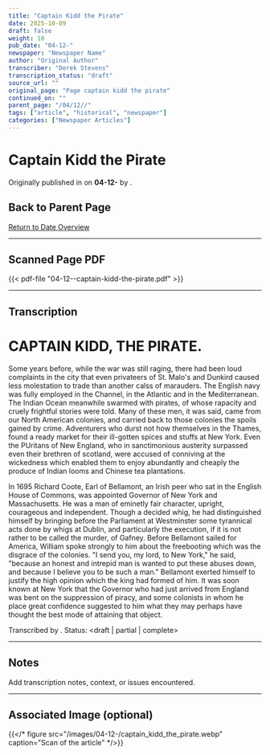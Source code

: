 ```yaml
---
title: "Captain Kidd the Pirate"
date: 2025-10-09
draft: false
weight: 10
pub_date: "04-12-"
newspaper: "Newspaper Name"
author: "Original Author"
transcriber: "Derek Stevens"
transcription_status: "draft"
source_url: ""
original_page: "Page captain kidd the pirate"
continued_on: ""
parent_page: "/04/12//"
tags: ["article", "historical", "newspaper"]
categories: ["Newspaper Articles"]
---
```


# Captain Kidd the Pirate

Originally published in **<Newspaper Name>** on **04-12-** by **<Author>**.

## Back to Parent Page

[Return to Date Overview](/04/12//)

---

## Scanned Page PDF

{{< pdf-file "04-12--captain-kidd-the-pirate.pdf" >}}

---

## Transcription

# CAPTAIN KIDD, THE PIRATE.

Some years before, while the war was still raging, there had been loud complaints in the city that even privateers of St. Malo's and Dunkird caused less molestation to trade than another calss of marauders. The English navy was fully employed in the Channel, in the Atlantic and in the Mediterranean. The Indian Ocean meanwhile swarmed with pirates, of whose rapacity and cruely frightful stories were told. Many of these men, it was said, came from our North American colonies, and carried back to those colonies the spoils gained by crime. Adventurers who durst not how themselves in the Thames, found a ready market for their ill-gotten spices and stuffs at New York. Even the PUritans of New England, who in sanctimonious austerity surpassed even their brethren of scotland, were accused of conniving at the wickedness which enabled them to enjoy abundantly and cheaply the produce of Indian looms and Chinese tea plantations.

In 1695 Richard Coote, Earl of Bellamont, an Irish peer who sat in the English House of Commons, was appointed Governor of New York and Massachusetts. He was a man of eminetly fair character, upright, courageous and independent. Though a decided whig, he had distinguished himself by bringing before the Parliament at Westminster some tyrannical acts done by whigs at Dublin, and particularly the execution, if it is not rather to be called the murder, of Gafney. Before Bellamont sailed for America, William spoke strongly to him about the freebooting which was the disgrace of the colonies. "I send you, my lord, to New York," he said, "because an honest and intrepid man is wanted to put these abuses down, and because I believe you to be such a man." Bellamont exerted himself to justify the high opinion which the king had formed of him. It was soon known at New York that the Governor who had just arrived from England was bent on the suppression of piracy, and some colonists in whom he place great confidence suggested to him what they may perhaps have thought the best mode of attaining that object.

Transcribed by <Your Nam>. Status: <draft | partial | complete>

---

## Notes

Add transcription notes, context, or issues encountered.

---

## Associated Image (optional)

{{</* figure src="/images/04-12-/captain_kidd_the_pirate.webp" caption="Scan of the article" */>}}
